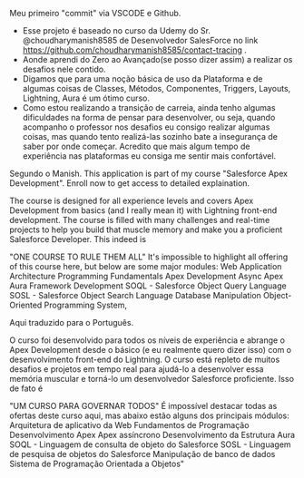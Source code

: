 Meu primeiro "commit" via VSCODE e Github.

- Esse projeto é baseado no curso da Udemy do Sr. @choudharymanish8585 de Desenvolvedor SalesForce no link https://github.com/choudharymanish8585/contact-tracing .
- Aonde aprendi do Zero ao Avançado(se posso dizer assim) a realizar os desafios nele contido.
- Digamos que para uma noção básica de uso da Plataforma e de algumas coisas de Classes, Métodos, Componentes, Triggers, Layouts, Lightning, Aura é um ótimo curso.
- Como estou realizando a transição de carreia, ainda tenho algumas dificuldades na forma de pensar para desenvolver, ou seja, quando acompanho o professor nos desafios eu consigo realizar algumas coisas, mas quando tento realizá-las sozinho bate a insegurança de saber por onde começar. Acredito que mais algum tempo de experiência nas plataformas eu consiga me sentir mais confortável.

Segundo o Manish.
This application is part of my course "Salesforce Apex Development". Enroll now to get access to detailed explaination.

The course is designed for all experience levels and covers Apex Development from basics (and I really mean it) with Lightning front-end development. The course is filled with many challenges and real-time projects to help you build that muscle memory and make you a proficient Salesforce Developer. This indeed is

"ONE COURSE TO RULE THEM ALL"
It's impossible to highlight all offering of this course here, but below are some major modules:
Web Application Architecture
Programming Fundamentals
Apex Development
Async Apex
Aura Framework Development
SOQL - Salesforce Object Query Language
SOSL - Salesforce Object Search Language
Database Manipulation
Object-Oriented Programming System, 

Aqui traduzido para o Português.

O curso foi desenvolvido para todos os níveis de experiência e abrange o Apex Development desde o básico (e eu realmente quero dizer isso) com o desenvolvimento front-end do Lightning. O curso está repleto de muitos desafios e projetos em tempo real para ajudá-lo a desenvolver essa memória muscular e torná-lo um desenvolvedor Salesforce proficiente. Isso de fato é

"UM CURSO PARA GOVERNAR TODOS"
É impossível destacar todas as ofertas deste curso aqui, mas abaixo estão alguns dos principais módulos:
Arquitetura de aplicativo da Web
Fundamentos de Programação
Desenvolvimento Apex
Apex assíncrono
Desenvolvimento da Estrutura Aura
SOQL - Linguagem de consulta de objeto do Salesforce
SOSL - Linguagem de pesquisa de objetos do Salesforce
Manipulação de banco de dados
Sistema de Programação Orientada a Objetos"


